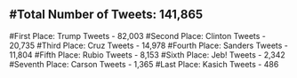 #Total Number of Tweets: 141,865 
---
#First Place: Trump Tweets - 82,003
#Second Place: Clinton Tweets - 20,735
#Third Place: Cruz Tweets - 14,978
#Fourth Place: Sanders Tweets - 11,804
#Fifth Place: Rubio Tweets - 8,153
#Sixth Place: Jeb! Tweets - 2,342
#Seventh Place: Carson Tweets - 1,365
#Last Place: Kasich Tweets - 486
